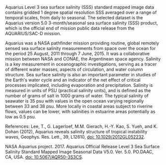 Aquarius Level 3 sea surface salinity (SSS) standard mapped image data contains gridded 1 degree spatial resolution SSS averaged over a range of temporal scales, from daily to seasonal. The selected dataset is the Aquarius version 5.0 3-month/seasonal sea surface salinity (SSS) product, which is the official end of mission public data release from the AQUARIUS/SAC-D mission.  

Aquarius was a NASA pathfinder mission providing routine, global remotely sensed sea surface salinity measurements from space over the ocean for the period 25 August, 2011 through 7 June, 2015. It was a collaborative mission between NASA and CONAE, the Argentinean space agency. Salinity is a key measurement in oceanographic investigations, serving as a tracer of different water masses, aspects of circulation, and water column structure.  Sea surface salinity is also an important parameter in studies of the Earth's water cycle and an indicator of the net effect of critical processes implicated, including evaporation and precipitation. Salinity is measured in units of PSU (practical salinity units), and is defined as the number of grams of salt in 1000 grams of water. The typical salinity of seawater is 35 psu with values in the open ocean varying regionally between 33 and 38 psu.  More locally in coastal areas subject to riverine flows, values can be lower, with salinities in estuarine areas potentially as low as 0.5 psu.

References:
Lee, T., G. Lagerloef, M.M. Gierach, H.-Y. Kao, S. Yueh, and K. Dohan (2012), Aquarius reveals salinity structure of tropical instability waves, Geophys. Res. Lett., 39, L12610, [doi: 10.1029/2012GL052232](http://dx.doi.org/10.1029/2012GL052232).

NASA Aquarius project. 2017. Aquarius Official Release Level 3 Sea Surface Salinity Standard Mapped Image Seasonal Data V5.0. Ver. 5.0. PO.DAAC, CA, USA. [doi: 10.5067/AQR50-3S3CS](http://dx.doi.org/10.5067/AQR50-3S3CS).
